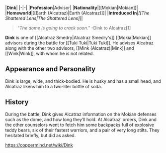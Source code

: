 |**Dink**|
|-|-|
|**Profession**|Advisor|
|**Nationality**|[[Mokian\|Mokian]]|
|**Homeworld**|[[Earth (Alcatraz)\|Earth (Alcatraz)]]|
|**Introduced In**|*[[The Shattered Lens\|The Shattered Lens]]*|

>“*The dome is going to crack soon.*”
\-Dink to Alcatraz[1]


**Dink** is one of [[Alcatraz Smedry\|Alcatraz Smedry's]] [[Mokia\|Mokian]] advisors during the battle for [[Tuki Tuki\|Tuki Tuki]]. He advises Alcatraz along with the other two advisors, [[Mink (Alcatraz)\|Mink]] and [[Wink\|Wink]], with whom he is not related.

## Appearance and Personality
Dink is large, wide, and thick-bodied. He is husky and has a small head, and Alcatraz likens him to a two-liter bottle of soda.

## History
During the battle, Dink gives Alcatraz information on the Mokian defenses such as the dome, and how long they’ll hold. At Alcatraz’ orders, Dink and the other counselors went to fetch him some backpacks full of explosive teddy bears, six of their fastest warriors, and a pair of very long stilts. They hesitated briefly, but did as asked.



https://coppermind.net/wiki/Dink